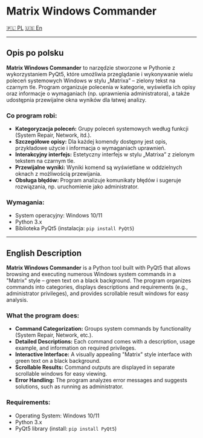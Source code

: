 # Matrix Windows Commander

[🇵🇱 PL](#opis-po-polsku)  [🇺🇸 En](#english-description)



---

## Opis po polsku

**Matrix Windows Commander** to narzędzie stworzone w Pythonie z wykorzystaniem PyQt5, które umożliwia przeglądanie i wykonywanie wielu poleceń systemowych Windows w stylu „Matrixa” – zielony tekst na czarnym tle. Program organizuje polecenia w kategorie, wyświetla ich opisy oraz informacje o wymaganiach (np. uprawnienia administratora), a także udostępnia przewijalne okna wyników dla łatwej analizy. 

### Co program robi:
- **Kategoryzacja poleceń:** Grupy poleceń systemowych według funkcji (System Repair, Network, itd.).
- **Szczegółowe opisy:** Dla każdej komendy dostępny jest opis, przykładowe użycie i informacja o wymaganiach uprawnień.
- **Interakcyjny interfejs:** Estetyczny interfejs w stylu „Matrixa” z zielonym tekstem na czarnym tle.
- **Przewijalne wyniki:** Wyniki komend są wyświetlane w oddzielnych oknach z możliwością przewijania.
- **Obsługa błędów:** Program analizuje komunikaty błędów i sugeruje rozwiązania, np. uruchomienie jako administrator.

### Wymagania:
- System operacyjny: Windows 10/11
- Python 3.x
- Biblioteka PyQt5 (instalacja: `pip install PyQt5`)

---

## English Description

**Matrix Windows Commander** is a Python tool built with PyQt5 that allows browsing and executing numerous Windows system commands in a "Matrix" style – green text on a black background. The program organizes commands into categories, displays descriptions and requirements (e.g., administrator privileges), and provides scrollable result windows for easy analysis.

### What the program does:
- **Command Categorization:** Groups system commands by functionality (System Repair, Network, etc.).
- **Detailed Descriptions:** Each command comes with a description, usage example, and information on required privileges.
- **Interactive Interface:** A visually appealing "Matrix" style interface with green text on a black background.
- **Scrollable Results:** Command outputs are displayed in separate scrollable windows for easy viewing.
- **Error Handling:** The program analyzes error messages and suggests solutions, such as running as administrator.

### Requirements:
- Operating System: Windows 10/11
- Python 3.x
- PyQt5 library (install: `pip install PyQt5`)

